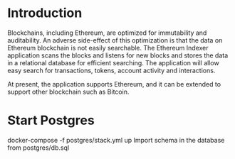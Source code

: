 # Introduction
Blockchains, including Ethereum, are optimized for immutability and auditability.
An adverse side-effect of this optimization is that the data on Ethereum blockchain is not easily searchable.
The Ethereum Indexer application scans the blocks and listens for new blocks and stores the data in a relational database for efficient searching.
The application will allow easy search for transactions, tokens, account activity and interactions.

At present, the application supports Ethereum, and it can be extended to support other blockchain such as Bitcoin.

# Start Postgres
docker-compose -f postgres/stack.yml up
Import schema in the database from postgres/db.sql